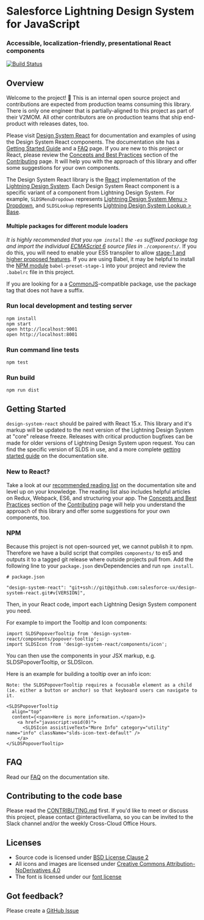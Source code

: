 # Salesforce Lightning Design System for JavaScript
### Accessible, localization-friendly, presentational React components

[![Build Status](https://travis-ci.com/salesforce-ux/design-system-react.svg?token=BMXxPFKR5GZuYsqAFsEf&branch=master)](https://travis-ci.com/salesforce-ux/design-system-react)

## Overview
Welcome to the project! :wave: This is an internal open source project and contributions are expected from production teams consuming this library. There is only one engineer that is partially-aligned to this project as part of their V2MOM. All other contributors are on production teams that ship end-product with releases dates, too.

Please visit [Design System React](https://react.lightningdesignsystem.com/) for documentation and examples of using the Design System React components. The documentation site has a [Getting Started Guide](https://react.lightningdesignsystem.com/getting-started/) and a [FAQ](https://react.lightningdesignsystem.com/faq/) page. If you are new to this project or React, please review the [Concepts and Best Practices](https://react.lightningdesignsystem.com/contributing/#concepts-and-best-practices) section of the [Contributing](https://react.lightningdesignsystem.com/contributing/) page. It will help you with the approach of this library and offer some suggestions for your own components.

The Design System React library is the [React](https://facebook.github.io/react/) implementation of the [Lightning Design System](https://www.lightningdesignsystem.com/). Each Design System React component is a specific variant of a component from Lightning Design System. For example, `SLDSMenuDropdown` represents [Lightning Design System Menu > Dropdown](http://www.lightningdesignsystem.com/components/menus/#dropdown),
and `SLDSLookup` represents [Lightning Design System Lookup > Base](http://www.lightningdesignsystem.com/components/lookups/#base).

#### Multiple packages for different module loaders

_It is highly recommended that you `npm install` the `-es` suffixed package tag and import the individual [ECMAScript 6](https://github.com/lukehoban/es6features/blob/master/README.md) source files in `./components/`._ If you do this, you will need to enable your ES5 transpiler to allow [stage-1 and higher proposed features](https://babeljs.io/docs/plugins/preset-stage-1/). If you are using Babel, it may be helpful to install the [NPM module](https://www.npmjs.com/package/babel-preset-stage-1) `babel-preset-stage-1` into your project and review the `.babelrc` file in this project.

If you are looking for a a [CommonJS](https://nodejs.org/docs/latest/api/modules.html)-compatible package, use the package tag that does not have a suffix.

### Run local development and testing server

```
npm install
npm start
open http://localhost:9001
open http://localhost:8001
```

### Run command line tests

```
npm test
```

### Run build

```
npm run dist
```

## Getting Started

`design-system-react` should be paired with React 15.x. This library and it's markup will be updated to the next version of the Lightning Design System at "core" release freeze. Releases with critical production bugfixes can be made for older versions of Lightning Design System upon request. You can find the specific version of SLDS in use, and a more complete [getting started guide](https://react.lightningdesignsystem.com/getting-started/) on the documentation site.

### New to React?

Take a look at our [recommended reading list](https://react.lightningdesignsystem.com/resources/) on the documentation site and level up on your knowledge. The reading list also includes helpful articles on Redux, Webpack, ES6, and structuring your app. The [Concepts and Best Practices](https://react.lightningdesignsystem.com/contributing/#concepts-and-best-practices) section of the [Contributing](https://react.lightningdesignsystem.com/contributing/) page will help you understand the approach of this library and offer some suggestions for your own components, too.

### NPM

Because this project is not open-sourced yet, we cannot publish it to npm. Therefore we have a build script that compiles `components/` to es5 and outputs it to a tagged git release where outside projects pull from. Add the following line to your `package.json` devDependencies and run `npm install`.

```
# package.json

"design-system-react": "git+ssh://git@github.com:salesforce-ux/design-system-react.git#v[VERSION]",
```

Then, in your React code, import each Lightning Design System component you need.

For example to import the Tooltip and Icon components:

```
import SLDSPopoverTooltip from 'design-system-react/components/popover-tooltip';
import SLDSIcon from 'design-system-react/components/icon';
```

You can then use the components in your JSX markup, e.g. SLDSPopoverTooltip, or SLDSIcon.

Here is an example for building a tooltip over an info icon:

```
Note: the SLDSPopoverTooltip requires a focusable element as a child (ie. either a button or anchor) so that keyboard users can navigate to it.

<SLDSPopoverTooltip
  align="top"
  content={<span>Here is more information.</span>}>
    <a href="javascript:void(0)">
      <SLDSIcon assistiveText="More Info" category="utility" name="info" className="slds-icon-text-default" />
    </a>
</SLDSPopoverTooltip>
```

## FAQ
Read our [FAQ](https://react.lightningdesignsystem.com/faq/) on the documentation site.

## Contributing to the code base

Please read the [CONTRIBUTING.md](CONTRIBUTING.md) first. If you'd like to meet or discuss this project, please contact @interactivellama, so you can be invited to the Slack channel and/or the weekly Cross-Cloud Office Hours.

## Licenses

* Source code is licensed under [BSD License Clause 2](http://opensource.org/licenses/BSD-2-Clause)
* All icons and images are licensed under [Creative Commons Attribution-NoDerivatives 4.0](http://creativecommons.org/licenses/by-nd/4.0/)
* The font is licensed under our [font license](https://www.lightningdesignsystem.com/assets/licenses/License-for-font.txt)

## Got feedback?

Please create a [GitHub Issue](https://github.com/salesforce-ux/design-system-react/issues)
